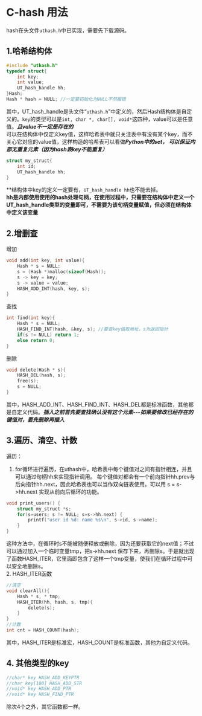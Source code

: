 # C-hash 用法

hash在头文件`uthash.h`中已实现，需要先下载源码。  
## 1.哈希结构体
```c
#include "uthash.h"
typedef struct{
    int key;
    int value;
    UT_hash_handle hh;
}Hash;
Hash * hash = NULL; //一定要初始化为NULL不然报错
```
其中，UT_hash_handle是头文件“`uthash.h`”中定义的，然后Hash结构体是自定义的。`key`的类型可以是`int, char *, char[], void*`这四种，value可以是任意值。***且value不一定是存在的***  
可以在结构体中仅定义key值，这样哈希表中就只关注表中有没有某个key，而不关心它对应的value值，这样构造的哈希表可以看做***Python中的set， 可以保证内部无重复元素（因为hash表key不能重复）***  
```c
struct my_struct{
    int id;
    UT_hash_handle hh;
}
```
**结构体中key的定义一定要有，`UT_hash_handle hh`也不能去掉。  
**hh是内部使用使用的hash处理句柄，在使用过程中，只需要在结构体中定义一个UT_hash_handle类型的变量即可，不需要为该句柄变量赋值，但必须在结构体中定义该变量**  
## 2.增删查
增加
```c
void add(int key, int value){
    Hash * s = NULL;
    s = (Hash *)malloc(sizeof(Hash));
    s -> key = key;
    s -> value = value;
    HASH_ADD_INT(hash, key, s);
}
```
查找
```c
int find(int key){
    Hash * s = NULL;
    HASH_FIND_INT(hash, &key, s); //要查key值取地址，s为返回指针
    if(s != NULL) return 1;
    else return 0;
}
```
删除
```c
void delete(Hash * s){
    HASH_DEL(hash, s);
    free(s);
    s = NULL;
}
```
其中，HASH_ADD_INT、HASH_FIND_INT、HASH_DEL都是标准函数，其他都是自定义代码。***插入之前首先要查找确认没有这个元素---如果要修改已经存在的键值对，要先删除再插入***

## 3.遍历、清空、计数
遍历：
1. for循环进行遍历，在uthash中，哈希表中每个键值对之间有指针相连，并且可以通过句柄hh来实现指针调用。 每个键值对都会有一个前向指针hh.prev与后向指针hh.next，因此哈希表也可以当作双向链表使用。可以用 s = s->hh.next 实现从前向后循环的功能。  
```c
void print_users() {
    struct my_struct *s;
    for(s=users; s != NULL; s=s->hh.next) {
        printf("user id %d: name %s\n", s->id, s->name);
    }
}
```
这种方法中，在循环时s不能被随便释放或删除，因为还要获取它的next值；不过可以通过加入一个临时变量tmp，把s->hh.next 保存下来，再删除s。于是就出现了函数HASH_ITER，它里面即包含了这样一个tmp变量，使我们在循环过程中可以安全地删除s。  
2. HASH_ITER函数
```c
//清空
void clearAll(){
    Hash * s, * tmp;
    HASH_ITER(hh, hash, s, tmp){
        delete(s);
    }
}
//计数
int cnt = HASH_COUNT(hash);
```
其中，HASH_ITER是标准宏，HASH_COUNT是标准函数，其他为自定义代码。

## 4. 其他类型的key
```c
//char* key HASH_ADD_KEYPTR
//char key[100] HASH_ADD_STR
//void* key HASH_ADD_PTR
//void* key HASH_FIND_PTR
```
除次4个之外，其它函数都一样。